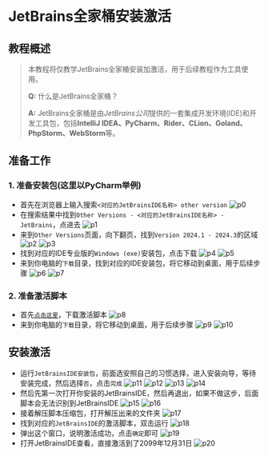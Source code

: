 # JetBrains全家桶安装激活

## 教程概述

> 本教程将仅教学JetBrains全家桶安装加激活，用于后续教程作为工具使用。
>
>**Q:** 什么是JetBrains全家桶？
>
>**A:** JetBrains全家桶是由*JetBrains公司*提供的一套集成开发环境(IDE)和开发工具包，包括**IntelliJ IDEA、PyCharm、Rider、CLion、Goland、PhpStorm、WebStorm**等。

## 准备工作

### 1. 准备安装包(这里以PyCharm举例)

- 首先在浏览器上输入搜索`<对应的JetBrainsIDE名称> other version`
![p0](../../img/foundation/p001/p0.png)
- 在搜索结果中找到`Other Versions - <对应的JetBrainsIDE名称> - JetBrains`，点进去
![p1](../../img/foundation/p001/p1.png)
- 来到`Other Versions`页面，向下翻页，找到`Version 2024.1 - 2024.3`的区域
![p2](../../img/foundation/p001/p2.png)
![p3](../../img/foundation/p001/p3.png)
- 找到对应的IDE专业版的`Windows (exe)`安装包，点击下载
![p4](../../img/foundation/p001/p4.png)
![p5](../../img/foundation/p001/p5.png)
- 来到你电脑的`下载`目录，找到对应的IDE安装包，将它移动到桌面，用于后续步骤
![p6](../../img/foundation/p001/p6.png)
![p7](../../img/foundation/p001/p7.png)

### 2. 准备激活脚本

- 首先[`点击这里`](https://enderg.lanzoum.com/i0aWN2ecyzle)，下载激活脚本
![p8](../../img/foundation/p001/p8.png)
- 来到你电脑的`下载`目录，将它移动到桌面，用于后续步骤
![p9](../../img/foundation/p001/p9.png)
![p10](../../img/foundation/p001/p10.png)

## 安装激活

- 运行`JetBrainsIDE安装包`，前面选安照自己的习惯选择，进入安装向导，等待安装完成，然后选择`否`，点击`完成`
![p11](../../img/foundation/p001/p11.png)
![p12](../../img/foundation/p001/p12.png)
![p13](../../img/foundation/p001/p13.png)
![p14](../../img/foundation/p001/p14.png)
- 然后先第一次打开你安装的JetBrainsIDE，然后再退出，如果不做这步，后面脚本会无法识别到JetBrainsIDE
![p15](../../img/foundation/p001/p15.png)
![p16](../../img/foundation/p001/p16.png)
- 接着解压脚本压缩包，打开解压出来的文件夹
![p17](../../img/foundation/p001/p17.png)
- 找到对应的`JetBrainsIDE`的激活脚本，双击运行
![p18](../../img/foundation/p001/p18.png)
- 弹出这个窗口，说明激活成功，点击`确定`即可
![p19](../../img/foundation/p001/p19.png)
- 打开JetBrainsIDE查看，直接激活到了2099年12月31日
![p20](../../img/foundation/p001/p20.png)
